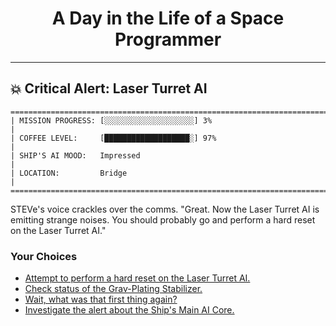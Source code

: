 <h1 align="center">A Day in the Life of a Space Programmer</h1>

---

<h2 id="node-34">💥 Critical Alert: Laser Turret AI</h2>

```
========================================================================
| MISSION PROGRESS: [░░░░░░░░░░░░░░░░░░░░] 3%                                  |
| COFFEE LEVEL:     [███████████████████░] 97%                                 |
| SHIP'S AI MOOD:   Impressed                                                  |
| LOCATION:         Bridge                                                     |
========================================================================
```

STEVe's voice crackles over the comms. "Great. Now the Laser Turret AI is emitting strange noises. You should probably go and perform a hard reset on the Laser Turret AI."



### Your Choices

*   [Attempt to perform a hard reset on the Laser Turret AI.](./README-0039.md)
*   [Check status of the Grav-Plating Stabilizer.](./README-0016.md)
*   [Wait, what was that first thing again?](./README-0032.md)
*   [Investigate the alert about the Ship's Main AI Core.](./README-0046.md)
